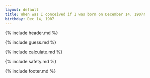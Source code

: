 ```yaml
---
layout: default
title: When was I conceived if I was born on December 14, 1907?
birthday: Dec 14, 1907
---
```


{% include header.md %}

{% include guess.md %}

{% include calculate.md %}

{% include safety.md %}

{% include footer.md %}



